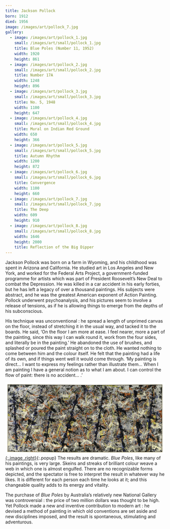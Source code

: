 ```yaml
---
title: Jackson Pollock
born: 1912
died: 1956
image: /images/art/pollock_7.jpg
gallery:
  - image: /images/art/pollock_1.jpg
    small: /images/art/small/pollock_1.jpg
    title: Blue Poles (Number 11, 1952)
    width: 1920
    height: 861
  - image: /images/art/pollock_2.jpg
    small: /images/art/small/pollock_2.jpg
    title: Number 17A
    width: 1248
    height: 896
  - image: /images/art/pollock_3.jpg
    small: /images/art/small/pollock_3.jpg
    title: No. 5, 1948
    width: 1100
    height: 647
  - image: /images/art/pollock_4.jpg
    small: /images/art/small/pollock_4.jpg
    title: Mural on Indian Red Ground
    width: 650
    height: 366
  - image: /images/art/pollock_5.jpg
    small: /images/art/small/pollock_5.jpg
    title: Autumn Rhythm
    width: 1200
    height: 872
  - image: /images/art/pollock_6.jpg
    small: /images/art/small/pollock_6.jpg
    title: Convergence
    width: 1100
    height: 660
  - image: /images/art/pollock_7.jpg
    small: /images/art/small/pollock_7.jpg
    title: The Deep
    width: 609
    height: 910
  - image: /images/art/pollock_8.jpg
    small: /images/art/small/pollock_8.jpg
    width: 1646
    height: 2000
    title: Reflection of the Big Dipper
---
```



Jackson Pollock was born on a farm in Wyoming, and his childhood was spent in
Arizona and California. He studied art in Los Angeles and New York, and worked
for the Federal Arts Project, a government-funded programme for artists which
was part of President Roosevelt’s New Deal to combat the Depression. He was
killed in a car accident in his early forties, but he has left a legacy of over
a thousand paintings. His subjects were abstract, and he was the greatest
American exponent of Action Painting. Pollock underwent psychoanalysis, and his
pictures seem to involve a release of tensions, as if he is allowing things to
emerge from the depths of his subconscious.

His technique was unconventional : he spread a length of unprimed canvas on the
floor, instead of stretching it in the usual way, and tacked it to the boards.
He said, ‘On the floor I am more at ease. I feel nearer, more a part of the
painting, since this way I can walk round it, work from the four sides, and
literally be in the painting.’ He abandoned the use of brushes, and splashed or
poured the paint straight on to the cloth. He wanted nothing to come between
him and the colour itself. He felt that the painting had a life of its own, and
if things went well it would come through. ‘My painting is direct... I want to
express my feelings rather than illustrate them... When I am painting I have a
general notion as to what I am about. I can control the flow of paint: there is
no accident...  .’

[![Blue Poles](/images/art/pollock_1.jpg){:.image .right}](/images/art/pollock_1.jpg){:.popup}
The results are dramatic. _Blue Poles_, like many of his paintings, is very
large.  Skeins and streaks of brilliant colour weave a web in which one is
almost engulfed. There are no recognizable forms depicted, and the spectator is
free to interpret the result in whatever way he likes. It is different for each
person each time he looks at it; and this changeable quality adds to its energy
and vitality.

The purchase of _Blue Poles_ by Australia’s relatively new National Gallery was
controversial : the price of two million dollars was thought to be high. Yet
Pollock made a new and inventive contribution to modern art : he devised a
method of painting in which old conventions are set aside and new disciplines
imposed, and the result is spontaneous, stimulating and adventurous.
